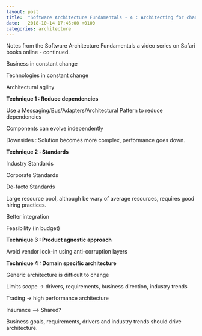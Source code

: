 ```yaml
---
layout: post
title:  "Software Architecture Fundamentals - 4 : Architecting for change"
date:   2018-10-14 17:46:00 +0100
categories: architecture
---
```


Notes from the Software Architecture Fundamentals a video series on Safari books online - continued.

Business in constant change

Technologies in constant change

Architectural agility

**Technique 1 : Reduce dependencies**

Use a Messaging/Bus/Adapters/Architectural Pattern to reduce dependencies

Components can evolve independently

Downsides : Solution becomes more complex, performance goes down.

**Technique 2 : Standards**

Industry Standards

Corporate Standards

De-facto Standards

Large resource pool, although be wary of average resources, requires good hiring practices.

Better integration

Feasibility (in budget)


**Technique 3 : Product agnostic approach**

Avoid vendor lock-in using anti-corruption layers


**Technique 4 : Domain specific architecture**

Generic architecture is difficult to change

Limits scope -> drivers, requirements, business direction, industry trends

Trading -> high performance architecture

Insurance --> Shared?

Business goals, requirements, drivers and industry trends should drive architecture.


